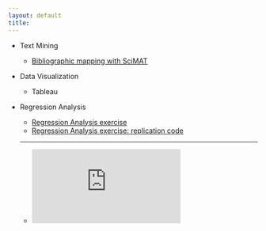 ```yaml
---
layout: default
title:
---
```

+ Text Mining
  + [Bibliographic mapping with SciMAT](https://sci2s.ugr.es/scimat/)
+ Data Visualization
  + Tableau
+ Regression Analysis
  + [Regression Analysis exercise](https://federico-jf.github.io/work_samples/Final_Paper_Ferrero.pdf)
  + [Regression Analysis exercise: replication code](https://federico-jf.github.io/work_samples/Replication_code_ferrero.R)

  ___
  + <embed src="https://federico-jf.github.io/Final_Paper_Ferrero.pdf" type="application/pdf" />


